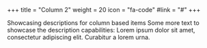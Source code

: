 +++
  title = "Column 2"
  weight = 20
  icon = "fa-code"
  #link = "#"
+++

Showcasing descriptions for column based items
Some more text to showcase the description capabilities:
Lorem ipsum dolor sit amet, consectetur adipiscing elit.
Curabitur a lorem urna.
